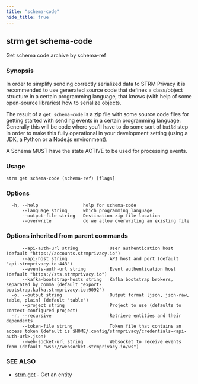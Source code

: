 ```yaml
---
title: "schema-code"
hide_title: true
---
```

## strm get schema-code

Get schema code archive by schema-ref

### Synopsis

In order to simplify sending correctly serialized data to STRM Privacy it is recommended to use generated source code
that defines a class/object structure in a certain programming language, that knows
(with help of some open-source libraries) how to serialize objects.

The result of a `get schema-code` is a zip file with some source code files for getting started with sending events in a
certain programming language. Generally this will be code where you’ll have to do some sort of `build` step in order to
make this fully operational in your development setting (using a JDK, a Python or a Node.js environment).

A Schema MUST have the state ACTIVE to be used for processing events.

### Usage

```
strm get schema-code (schema-ref) [flags]
```

### Options

```
  -h, --help                 help for schema-code
      --language string      which programming language
      --output-file string   Destination zip file location
      --overwrite            do we allow overwriting an existing file
```

### Options inherited from parent commands

```
      --api-auth-url string            User authentication host (default "https://accounts.strmprivacy.io")
      --api-host string                API host and port (default "api.strmprivacy.io:443")
      --events-auth-url string         Event authentication host (default "https://sts.strmprivacy.io")
      --kafka-bootstrap-hosts string   Kafka bootstrap brokers, separated by comma (default "export-bootstrap.kafka.strmprivacy.io:9092")
  -o, --output string                  Output format [json, json-raw, table, plain] (default "table")
      --project string                 Project to use (defaults to context-configured project)
  -r, --recursive                      Retrieve entities and their dependents
      --token-file string              Token file that contains an access token (default is $HOME/.config/strmprivacy/credentials-<api-auth-url>.json)
      --web-socket-url string          Websocket to receive events from (default "wss://websocket.strmprivacy.io/ws")
```

### SEE ALSO

* [strm get](docs/04-reference/01-cli-reference/strm/get/index.md)	 - Get an entity

